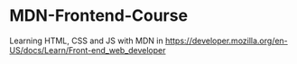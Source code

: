 # MDN-Frontend-Course
Learning HTML, CSS and JS with MDN in https://developer.mozilla.org/en-US/docs/Learn/Front-end_web_developer
